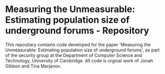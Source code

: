 # Measuring the Unmeasurable: Estimating population size of underground forums - Repository

This repositary contains code developed for the paper 'Measuring the Unmeasurable: Estimating population size of underground forums', as part of the security group at the Department of Computer Science and Technology, University of Cambridge. All code is orginal work of Jonah Gibbon and Tina Marjanov.
